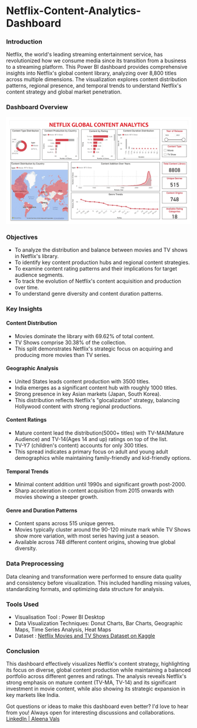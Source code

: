 # Netflix-Content-Analytics-Dashboard

### Introduction
Netflix, the world's leading streaming entertainment service, has revolutionized how we consume media since its transition from a business to a streaming platform. This Power BI dashboard provides comprehensive insights into Netflix's global content library, analyzing over 8,800 titles across multiple dimensions. The visualization explores content distribution patterns, regional presence, and temporal trends to understand Netflix's content strategy and global market penetration.

### Dashboard Overview
![Netflix Dashboard](https://github.com/AleenaVals/Netflix-Content-Analytics-Dashboard/blob/52cb1d104da94950780f308be605728adccdb438/netflix_data_dashboard.jpg)

### Objectives
* To analyze the distribution and balance between movies and TV shows in Netflix's library.
* To identify key content production hubs and regional content strategies.
* To examine content rating patterns and their implications for target audience segments.
* To track the evolution of Netflix's content acquisition and production over time.
* To understand genre diversity and content duration patterns.

### Key Insights
#### Content Distribution
* Movies dominate the library with 69.62% of total content.
* TV Shows comprise 30.38% of the collection.
* This split demonstrates Netflix's strategic focus on acquiring and producing more movies than TV series.
  
#### Geographic Analysis
* United States leads content production with 3500 titles.
* India emerges as a significant content hub with roughly 1000 titles.
* Strong presence in key Asian markets (Japan, South Korea).
* This distribution reflects Netflix's "glocalization" strategy, balancing Hollywood content with strong regional productions.
  
#### Content Ratings
* Mature content lead the distribution(5000+ titles) with TV-MA(Mature Audience) and TV-14(Ages 14 and up) ratings on top of the list.
* TV-Y7 (children's content) accounts for only 300 titles.
* This spread indicates a primary focus on adult and young adult demographics while maintaining family-friendly and kid-friendly options.
  
#### Temporal Trends
* Minimal content addition until 1990s and significant growth post-2000.
* Sharp acceleration in content acquisition from 2015 onwards with movies showing a steeper growth.

#### Genre and Duration Patterns
* Content spans across 515 unique genres.
* Movies typically cluster around the 90-120 minute mark while TV Shows show more variation, with most series having just a season.
* Available across 748 different content origins, showing true global diversity.

### Data Preprocessing
Data cleaning and transformation were performed to ensure data quality and consistency before visualization. This included handling missing values, standardizing formats, and optimizing data structure for analysis.

### Tools Used
* Visualisation Tool : Power BI Desktop
* Data Visualization Techniques: Donut Charts, Bar Charts, Geographic Maps, Time Series Analysis, Heat Maps
* Dataset : [Netflix Movies and TV Shows Dataset on Kaggle](https://www.kaggle.com/datasets/shivamb/netflix-shows) 

### Conclusion
This dashboard effectively visualizes Netflix's content strategy, highlighting its focus on diverse, global content production while maintaining a balanced portfolio across different genres and ratings. The analysis reveals Netflix's strong emphasis on mature content (TV-MA, TV-14) and its significant investment in movie content, while also showing its strategic expansion in key markets like India.

Got questions or ideas to make this dashboard even better? I'd love to hear from you! Always open for interesting discussions and collaborations.
[LinkedIn | Aleena Vals](https://www.linkedin.com/in/aleenavals) 
